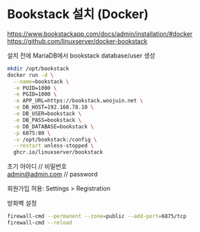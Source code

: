 # Bookstack 설치 (Docker)
<https://www.bookstackapp.com/docs/admin/installation/#docker>
<https://github.com/linuxserver/docker-bookstack>

설치 전에 MariaDB에서 bookstack database/user 생성

``` sh
mkdir /opt/bookstack
docker run -d \
  --name=bookstack \
  -e PUID=1000 \
  -e PGID=1000 \
  -e APP_URL=https://bookstack.woojuin.net \
  -e DB_HOST=192.168.78.10 \
  -e DB_USER=bookstack \
  -e DB_PASS=bookstack \
  -e DB_DATABASE=bookstack \
  -p 6875:80 \
  -v /opt/bookstack:/config \
  --restart unless-stopped \
  ghcr.io/linuxserver/bookstack
```
  
초기 아아디 // 비밀번호  
admin@admin.com // password

회원가입 허용: Settings > Registration

방화벽 설정
``` sh
firewall-cmd --permanent --zone=public --add-port=6875/tcp
firewall-cmd --reload
```